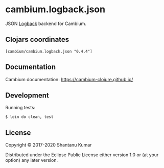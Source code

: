 # cambium.logback.json

JSON [Logback](https://logback.qos.ch/) backend for Cambium.


## Clojars coordinates

`[cambium/cambium.logback.json "0.4.4"]`


## Documentation

Cambium documentation: https://cambium-clojure.github.io/


## Development

Running tests:
```shell
$ lein do clean, test
```


## License

Copyright © 2017-2020 Shantanu Kumar

Distributed under the Eclipse Public License either version 1.0 or (at
your option) any later version.
